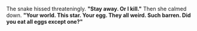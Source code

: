 The snake hissed threateningly. **"Stay away. Or I kill."** Then she calmed down. **"Your world. This star. Your egg. They all weird. Such barren. Did you eat all eggs except one?"**